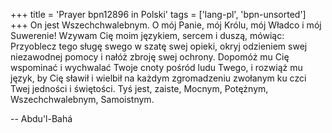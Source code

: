 +++
title = 'Prayer bpn12896 in Polski'
tags = ['lang-pl', 'bpn-unsorted']
+++
On jest Wszechchwalebnym.
O mój Panie, mój Królu, mój Władco i mój Suwerenie! Wzywam Cię moim językiem, sercem i duszą, mówiąc: Przyoblecz tego sługę swego w szatę swej opieki, okryj odzieniem swej niezawodnej pomocy i nałóż zbroję swej ochrony. Dopomóż mu Cię wspominać i wychwalać Twoje cnoty pośród ludu Twego, i rozwiąż mu język, by Cię sławił i wielbił na każdym zgromadzeniu zwołanym ku czci Twej jedności i świętości. Tyś jest, zaiste, Mocnym, Potężnym, Wszechchwalebnym, Samoistnym.

-- Abdu'l-Bahá
